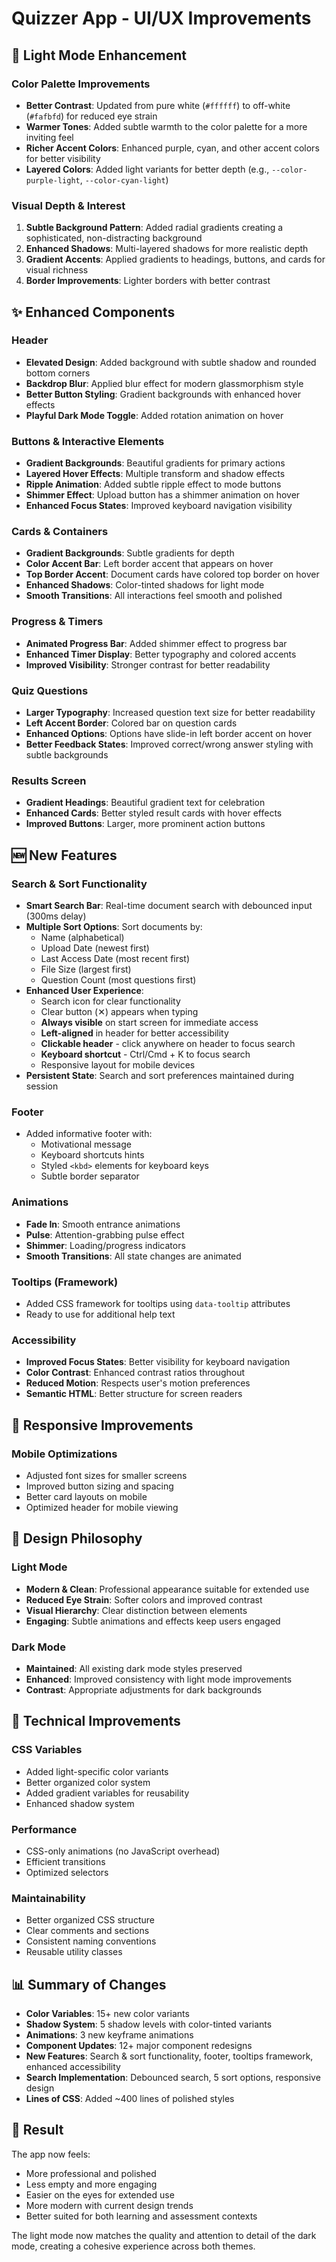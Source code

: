 # Quizzer App - UI/UX Improvements

## 🎨 Light Mode Enhancement

### Color Palette Improvements
- **Better Contrast**: Updated from pure white (`#ffffff`) to off-white (`#fafbfd`) for reduced eye strain
- **Warmer Tones**: Added subtle warmth to the color palette for a more inviting feel
- **Richer Accent Colors**: Enhanced purple, cyan, and other accent colors for better visibility
- **Layered Colors**: Added light variants for better depth (e.g., `--color-purple-light`, `--color-cyan-light`)

### Visual Depth & Interest
1. **Subtle Background Pattern**: Added radial gradients creating a sophisticated, non-distracting background
2. **Enhanced Shadows**: Multi-layered shadows for more realistic depth
3. **Gradient Accents**: Applied gradients to headings, buttons, and cards for visual richness
4. **Border Improvements**: Lighter borders with better contrast

## ✨ Enhanced Components

### Header
- **Elevated Design**: Added background with subtle shadow and rounded bottom corners
- **Backdrop Blur**: Applied blur effect for modern glassmorphism style
- **Better Button Styling**: Gradient backgrounds with enhanced hover effects
- **Playful Dark Mode Toggle**: Added rotation animation on hover

### Buttons & Interactive Elements
- **Gradient Backgrounds**: Beautiful gradients for primary actions
- **Layered Hover Effects**: Multiple transform and shadow effects
- **Ripple Animation**: Added subtle ripple effect to mode buttons
- **Shimmer Effect**: Upload button has a shimmer animation on hover
- **Enhanced Focus States**: Improved keyboard navigation visibility

### Cards & Containers
- **Gradient Backgrounds**: Subtle gradients for depth
- **Color Accent Bar**: Left border accent that appears on hover
- **Top Border Accent**: Document cards have colored top border on hover
- **Enhanced Shadows**: Color-tinted shadows for light mode
- **Smooth Transitions**: All interactions feel smooth and polished

### Progress & Timers
- **Animated Progress Bar**: Added shimmer effect to progress bar
- **Enhanced Timer Display**: Better typography and colored accents
- **Improved Visibility**: Stronger contrast for better readability

### Quiz Questions
- **Larger Typography**: Increased question text size for better readability
- **Left Accent Border**: Colored bar on question cards
- **Enhanced Options**: Options have slide-in left border accent on hover
- **Better Feedback States**: Improved correct/wrong answer styling with subtle backgrounds

### Results Screen
- **Gradient Headings**: Beautiful gradient text for celebration
- **Enhanced Cards**: Better styled result cards with hover effects
- **Improved Buttons**: Larger, more prominent action buttons

## 🆕 New Features

### Search & Sort Functionality
- **Smart Search Bar**: Real-time document search with debounced input (300ms delay)
- **Multiple Sort Options**: Sort documents by:
  - Name (alphabetical)
  - Upload Date (newest first)
  - Last Access Date (most recent first)
  - File Size (largest first)
  - Question Count (most questions first)
- **Enhanced User Experience**: 
  - Search icon for clear functionality
  - Clear button (✕) appears when typing
  - **Always visible** on start screen for immediate access
  - **Left-aligned** in header for better accessibility
  - **Clickable header** - click anywhere on header to focus search
  - **Keyboard shortcut** - Ctrl/Cmd + K to focus search
  - Responsive layout for mobile devices
- **Persistent State**: Search and sort preferences maintained during session

### Footer
- Added informative footer with:
  - Motivational message
  - Keyboard shortcuts hints
  - Styled `<kbd>` elements for keyboard keys
  - Subtle border separator

### Animations
- **Fade In**: Smooth entrance animations
- **Pulse**: Attention-grabbing pulse effect
- **Shimmer**: Loading/progress indicators
- **Smooth Transitions**: All state changes are animated

### Tooltips (Framework)
- Added CSS framework for tooltips using `data-tooltip` attributes
- Ready to use for additional help text

### Accessibility
- **Improved Focus States**: Better visibility for keyboard navigation
- **Color Contrast**: Enhanced contrast ratios throughout
- **Reduced Motion**: Respects user's motion preferences
- **Semantic HTML**: Better structure for screen readers

## 📱 Responsive Improvements

### Mobile Optimizations
- Adjusted font sizes for smaller screens
- Improved button sizing and spacing
- Better card layouts on mobile
- Optimized header for mobile viewing

## 🎯 Design Philosophy

### Light Mode
- **Modern & Clean**: Professional appearance suitable for extended use
- **Reduced Eye Strain**: Softer colors and improved contrast
- **Visual Hierarchy**: Clear distinction between elements
- **Engaging**: Subtle animations and effects keep users engaged

### Dark Mode
- **Maintained**: All existing dark mode styles preserved
- **Enhanced**: Improved consistency with light mode improvements
- **Contrast**: Appropriate adjustments for dark backgrounds

## 🔧 Technical Improvements

### CSS Variables
- Added light-specific color variants
- Better organized color system
- Added gradient variables for reusability
- Enhanced shadow system

### Performance
- CSS-only animations (no JavaScript overhead)
- Efficient transitions
- Optimized selectors

### Maintainability
- Better organized CSS structure
- Clear comments and sections
- Consistent naming conventions
- Reusable utility classes

## 📊 Summary of Changes

- **Color Variables**: 15+ new color variants
- **Shadow System**: 5 shadow levels with color-tinted variants
- **Animations**: 3 new keyframe animations
- **Component Updates**: 12+ major component redesigns
- **New Features**: Search & sort functionality, footer, tooltips framework, enhanced accessibility
- **Search Implementation**: Debounced search, 5 sort options, responsive design
- **Lines of CSS**: Added ~400 lines of polished styles

## 🚀 Result

The app now feels:
- More professional and polished
- Less empty and more engaging
- Easier on the eyes for extended use
- More modern with current design trends
- Better suited for both learning and assessment contexts

The light mode now matches the quality and attention to detail of the dark mode, creating a cohesive experience across both themes.
